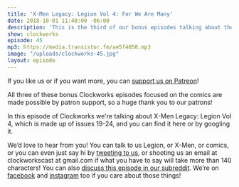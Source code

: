 ```yaml
---
title: 'X-Men Legacy: Legion Vol 4: For We Are Many'
date: 2018-10-01 11:40:00 -06:00
description: 'This is the third of our bonus episodes talking about the X-Men Legacy: Legion comic books written by Simon Spurrier, and we're talking this time about the fourth and final volume.'
show: clockworks
episode: 45
mp3: https://media.transistor.fm/ae5f4058.mp3
image: "/uploads/clockworks-45.jpg"
layout: episode
---
```


If you like us or if you want more, you can [support us on Patreon](https://www.patreon.com/clockworkscast)!

All three of these bonus Clockworks episodes focused on the comics are made possible by patron support, so a huge thank you to our patrons!

In this episode of Clockworks we're talking about X-Men Legacy: Legion Vol 4, which is made up of issues 19-24, and you can find it here or by googling it.

We’d love to hear from you! You can talk to us Legion, or X-Men, or comics, or you can even just say hi by [tweeting to us](http://www.twitter.com/clockworkscast), or shooting us an email at clockworkscast at gmail.com if what you have to say will take more than 140 characters! You can also [discuss this episode in our subreddit](https://www.reddit.com/r/Goodstuff_fm/). We’re on [facebook](http://facebook.com/clockworkscast) and [instagram](https://www.instagram.com/clockworkscast) too if you care about those things!
